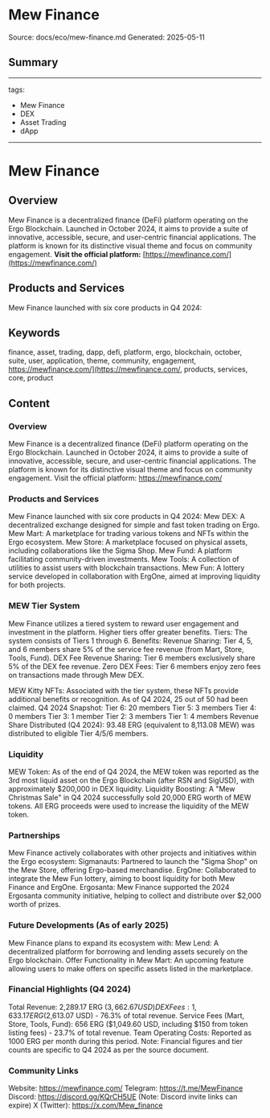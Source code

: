 # Mew Finance
Source: docs/eco/mew-finance.md
Generated: 2025-05-11

## Summary
---
tags:
  - Mew Finance
  - DEX
  - Asset Trading
  - dApp
---

# Mew Finance

## Overview

Mew Finance is a decentralized finance (DeFi) platform operating on the Ergo Blockchain. Launched in October 2024, it aims to provide a suite of innovative, accessible, secure, and user-centric financial applications. The platform is known for its distinctive visual theme and focus on community engagement. **Visit the official platform:** [https://mewfinance.com/](https://mewfinance.com/)

## Products and Services

Mew Finance launched with six core products in Q4 2024:

## Keywords
finance, asset, trading, dapp, defi, platform, ergo, blockchain, october, suite, user, application, theme, community, engagement, https://mewfinance.com/](https://mewfinance.com/, products, services, core, product

## Content
### Overview
Mew Finance is a decentralized finance (DeFi) platform operating on the Ergo Blockchain. Launched in October 2024, it aims to provide a suite of innovative, accessible, secure, and user-centric financial applications. The platform is known for its distinctive visual theme and focus on community engagement.
Visit the official platform: https://mewfinance.com/

### Products and Services
Mew Finance launched with six core products in Q4 2024:
Mew DEX: A decentralized exchange designed for simple and fast token trading on Ergo.
Mew Mart: A marketplace for trading various tokens and NFTs within the Ergo ecosystem.
Mew Store: A marketplace focused on physical assets, including collaborations like the Sigma Shop.
Mew Fund: A platform facilitating community-driven investments.
Mew Tools: A collection of utilities to assist users with blockchain transactions.
Mew Fun: A lottery service developed in collaboration with ErgOne, aimed at improving liquidity for both projects.

### MEW Tier System
Mew Finance utilizes a tiered system to reward user engagement and investment in the platform. Higher tiers offer greater benefits.
Tiers: The system consists of Tiers 1 through 6.
Benefits:
Revenue Sharing: Tier 4, 5, and 6 members share 5% of the service fee revenue (from Mart, Store, Tools, Fund).
DEX Fee Revenue Sharing: Tier 6 members exclusively share 5% of the DEX fee revenue.
Zero DEX Fees: Tier 6 members enjoy zero fees on transactions made through Mew DEX.


MEW Kitty NFTs: Associated with the tier system, these NFTs provide additional benefits or recognition. As of Q4 2024, 25 out of 50 had been claimed.
Q4 2024 Snapshot:
Tier 6: 20 members
Tier 5: 3 members
Tier 4: 0 members
Tier 3: 1 member
Tier 2: 3 members
Tier 1: 4 members
Revenue Share Distributed (Q4 2024): 93.48 ERG (equivalent to 8,113.08 MEW) was distributed to eligible Tier 4/5/6 members.

### Liquidity
MEW Token: As of the end of Q4 2024, the MEW token was reported as the 3rd most liquid asset on the Ergo Blockchain (after RSN and SigUSD), with approximately $200,000 in DEX liquidity.
Liquidity Boosting: A "Mew Christmas Sale" in Q4 2024 successfully sold 20,000 ERG worth of MEW tokens. All ERG proceeds were used to increase the liquidity of the MEW token.

### Partnerships
Mew Finance actively collaborates with other projects and initiatives within the Ergo ecosystem:
Sigmanauts: Partnered to launch the "Sigma Shop" on the Mew Store, offering Ergo-based merchandise.
ErgOne: Collaborated to integrate the Mew Fun lottery, aiming to boost liquidity for both Mew Finance and ErgOne.
Ergosanta: Mew Finance supported the 2024 Ergosanta community initiative, helping to collect and distribute over $2,000 worth of prizes.

### Future Developments (As of early 2025)
Mew Finance plans to expand its ecosystem with:
Mew Lend: A decentralized platform for borrowing and lending assets securely on the Ergo blockchain.
Offer Functionality in Mew Mart: An upcoming feature allowing users to make offers on specific assets listed in the marketplace.

### Financial Highlights (Q4 2024)
Total Revenue: 2,289.17 ERG ($3,662.67 USD)
DEX Fees: 1,633.17 ERG ($2,613.07 USD) - 76.3% of total revenue.
Service Fees (Mart, Store, Tools, Fund): 656 ERG ($1,049.60 USD, including $150 from token listing fees) - 23.7% of total revenue.
Team Operating Costs: Reported as 1000 ERG per month during this period.
Note: Financial figures and tier counts are specific to Q4 2024 as per the source document.

### Community Links
Website: https://mewfinance.com/
Telegram: https://t.me/MewFinance
Discord: https://discord.gg/KQrCH5UE (Note: Discord invite links can expire)
X (Twitter): https://x.com/Mew_finance
